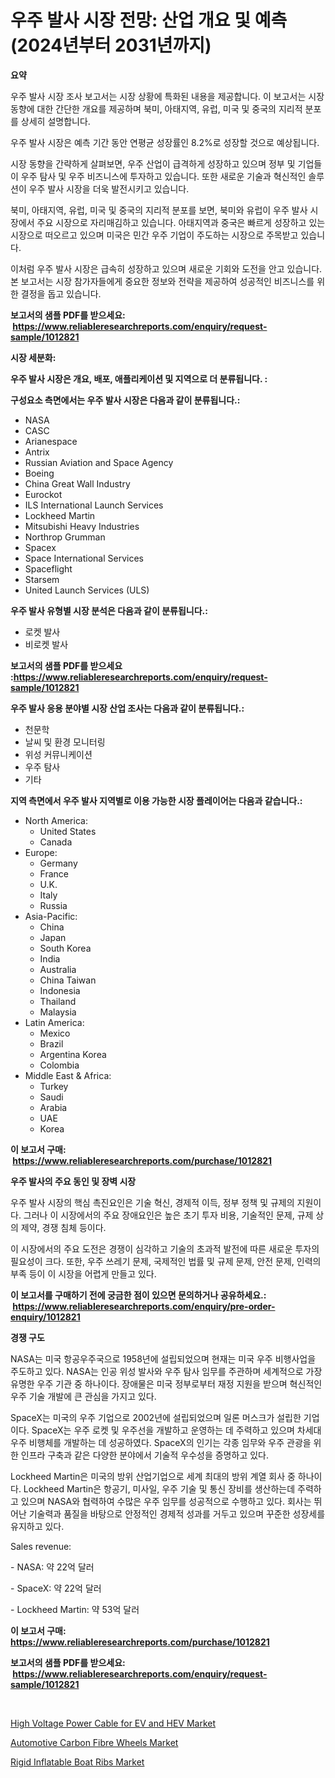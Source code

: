 <p><h1>우주 발사 시장 전망: 산업 개요 및 예측 (2024년부터 2031년까지)</h1></p><p><strong>요약</strong></p>
<p><p>우주 발사 시장 조사 보고서는 시장 상황에 특화된 내용을 제공합니다. 이 보고서는 시장 동향에 대한 간단한 개요를 제공하며 북미, 아태지역, 유럽, 미국 및 중국의 지리적 분포를 상세히 설명합니다. </p><p>우주 발사 시장은 예측 기간 동안 연평균 성장률인 8.2%로 성장할 것으로 예상됩니다.</p><p>시장 동향을 간략하게 살펴보면, 우주 산업이 급격하게 성장하고 있으며 정부 및 기업들이 우주 탐사 및 우주 비즈니스에 투자하고 있습니다. 또한 새로운 기술과 혁신적인 솔루션이 우주 발사 시장을 더욱 발전시키고 있습니다.</p><p>북미, 아태지역, 유럽, 미국 및 중국의 지리적 분포를 보면, 북미와 유럽이 우주 발사 시장에서 주요 시장으로 자리매김하고 있습니다. 아태지역과 중국은 빠르게 성장하고 있는 시장으로 떠오르고 있으며 미국은 민간 우주 기업이 주도하는 시장으로 주목받고 있습니다.</p><p>이처럼 우주 발사 시장은 급속히 성장하고 있으며 새로운 기회와 도전을 안고 있습니다. 본 보고서는 시장 참가자들에게 중요한 정보와 전략을 제공하여 성공적인 비즈니스를 위한 결정을 돕고 있습니다.</p></p>
<p><strong>보고서의 샘플 PDF를 받으세요: &nbsp;<a href="https://www.reliableresearchreports.com/enquiry/request-sample/1012821">https://www.reliableresearchreports.com/enquiry/request-sample/1012821</a></strong></p>
<p><strong>시장 세분화:</strong></p>
<p><strong> 우주 발사 시장은 개요, 배포, 애플리케이션 및 지역으로 더 분류됩니다. :</strong></p>
<p><strong>구성요소 측면에서는 우주 발사 시장은 다음과 같이 분류됩니다.:</strong></p>
<p><ul><li>NASA</li><li>CASC</li><li>Arianespace</li><li>Antrix</li><li>Russian Aviation and Space Agency</li><li>Boeing</li><li>China Great Wall Industry</li><li>Eurockot</li><li>ILS International Launch Services</li><li>Lockheed Martin</li><li>Mitsubishi Heavy Industries</li><li>Northrop Grumman</li><li>Spacex</li><li>Space International Services</li><li>Spaceflight</li><li>Starsem</li><li>United Launch Services (ULS)</li></ul></p>
<p><strong> 우주 발사 유형별 시장 분석은 다음과 같이 분류됩니다.:</strong></p>
<p><ul><li>로켓 발사</li><li>비로켓 발사</li></ul></p>
<p><strong>보고서의 샘플 PDF를 받으세요 :<a href="https://www.reliableresearchreports.com/enquiry/request-sample/1012821">https://www.reliableresearchreports.com/enquiry/request-sample/1012821</a></strong></p>
<p><strong> 우주 발사 응용 분야별 시장 산업 조사는 다음과 같이 분류됩니다.:</strong></p>
<p><ul><li>천문학</li><li>날씨 및 환경 모니터링</li><li>위성 커뮤니케이션</li><li>우주 탐사</li><li>기타</li></ul></p>
<p><strong>지역 측면에서 우주 발사 지역별로 이용 가능한 시장 플레이어는 다음과 같습니다.:</strong></p>
<p><ul>
    <li>
        North America:
        <ul>
            <li>United States</li>
            <li>Canada</li>
        </ul>
    </li>
    <li>
        Europe:
        <ul>
            <li>Germany</li>
            <li>France</li>
            <li>U.K.</li>
            <li>Italy</li>
            <li>Russia</li>
        </ul>
    </li>
    <li>
        Asia-Pacific:
        <ul>
            <li>China</li>
            <li>Japan</li>
            <li>South Korea</li>
            <li>India</li>
            <li>Australia</li>
            <li>China Taiwan</li>
            <li>Indonesia</li>
            <li>Thailand</li>
            <li>Malaysia</li>
        </ul>
    </li>
    <li>
        Latin America:
        <ul>
            <li>Mexico</li>
            <li>Brazil</li>
            <li>Argentina Korea</li>
            <li>Colombia</li>
        </ul>
    </li>
    <li>
        Middle East & Africa:
        <ul>
            <li>Turkey</li>
            <li>Saudi</li>
            <li>Arabia</li>
            <li>UAE</li>
            <li>Korea</li>
        </ul>
    </li>
    </ul></p>
<p><strong>이 보고서 구매: &nbsp;<a href="https://www.reliableresearchreports.com/purchase/1012821">https://www.reliableresearchreports.com/purchase/1012821</a></strong></p>
<p><strong>우주 발사의 주요 동인 및 장벽 시장</strong></p>
<p><p>우주 발사 시장의 핵심 촉진요인은 기술 혁신, 경제적 이득, 정부 정책 및 규제의 지원이다. 그러나 이 시장에서의 주요 장애요인은 높은 초기 투자 비용, 기술적인 문제, 규제 상의 제약, 경쟁 침체 등이다.</p><p>이 시장에서의 주요 도전은 경쟁이 심각하고 기술의 초과적 발전에 따른 새로운 투자의 필요성이 크다. 또한, 우주 쓰레기 문제, 국제적인 법률 및 규제 문제, 안전 문제, 인력의 부족 등이 이 시장을 어렵게 만들고 있다.</p></p>
<p><strong>이 보고서를 구매하기 전에 궁금한 점이 있으면 문의하거나 공유하세요.: &nbsp;<a href="https://www.reliableresearchreports.com/enquiry/pre-order-enquiry/1012821">https://www.reliableresearchreports.com/enquiry/pre-order-enquiry/1012821</a></strong></p>
<p><strong>경쟁 구도</strong></p>
<p><p>NASA는 미국 항공우주국으로 1958년에 설립되었으며 현재는 미국 우주 비행사업을 주도하고 있다. NASA는 인공 위성 발사와 우주 탐사 임무를 주관하며 세계적으로 가장 유명한 우주 기관 중 하나이다. 장애물은 미국 정부로부터 재정 지원을 받으며 혁신적인 우주 기술 개발에 큰 관심을 가지고 있다.</p><p>SpaceX는 미국의 우주 기업으로 2002년에 설립되었으며 일론 머스크가 설립한 기업이다. SpaceX는 우주 로켓 및 우주선을 개발하고 운영하는 데 주력하고 있으며 차세대 우주 비행체를 개발하는 데 성공하였다. SpaceX의 인기는 각종 임무와 우주 관광을 위한 인프라 구축과 같은 다양한 분야에서 기술적 우수성을 증명하고 있다.</p><p>Lockheed Martin은 미국의 방위 산업기업으로 세계 최대의 방위 계열 회사 중 하나이다. Lockheed Martin은 항공기, 미사일, 우주 기술 및 통신 장비를 생산하는데 주력하고 있으며 NASA와 협력하여 수많은 우주 임무를 성공적으로 수행하고 있다. 회사는 뛰어난 기술력과 품질을 바탕으로 안정적인 경제적 성과를 거두고 있으며 꾸준한 성장세를 유지하고 있다.</p><p>Sales revenue:</p><p>- NASA: 약 22억 달러</p><p>- SpaceX: 약 22억 달러</p><p>- Lockheed Martin: 약 53억 달러</p></p>
<p><strong>이 보고서 구매: &nbsp; <a href="https://www.reliableresearchreports.com/purchase/1012821">https://www.reliableresearchreports.com/purchase/1012821</a></strong></p>
<p><strong>보고서의 샘플 PDF를 받으세요: &nbsp;<a href="https://www.reliableresearchreports.com/enquiry/request-sample/1012821">https://www.reliableresearchreports.com/enquiry/request-sample/1012821</a></strong><strong></strong></p>
<p>&nbsp;</p>
<p><p><a href="https://summer-dogwood-3e9.notion.site/High-Voltage-Power-Cable-for-EV-and-HEV-Market-Size-Global-Industry-Overview-Market-Segmentation-a-9f246d7a9c83458486f40fb47afa6443">High Voltage Power Cable for EV and HEV Market</a></p><p><a href="https://forested-sushi-9b0.notion.site/Insights-into-Automotive-Carbon-Fibre-Wheels-Market-Size-Analysing-Market-Share-Trends-and-Growth-122e0b7a2441434fb056017d094f2e40">Automotive Carbon Fibre Wheels Market</a></p><p><a href="https://lydian-appliance-61d.notion.site/Rigid-Inflatable-Boat-Ribs-Market-Research-Report-Provides-thorough-Industry-Overview-which-offers--3478be85d6aa4e2fbe5f0f9df4a294b3">Rigid Inflatable Boat Ribs Market</a></p></p>